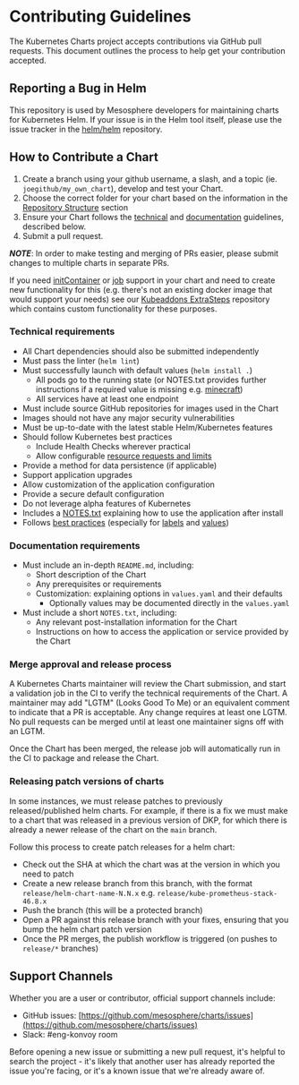 # Contributing Guidelines

The Kubernetes Charts project accepts contributions via GitHub pull requests. This document outlines the process to help get your contribution accepted.

## Reporting a Bug in Helm

This repository is used by Mesosphere developers for maintaining charts for Kubernetes Helm. If your issue is in the Helm tool itself, please use the issue tracker in the [helm/helm](https://github.com/helm/helm) repository.

## How to Contribute a Chart

1. Create a branch using your github username, a slash, and a topic (ie. `joegithub/my_own_chart`), develop and test your Chart.
1. Choose the correct folder for your chart based on the information in the [Repository Structure](README.md#repository-structure) section
1. Ensure your Chart follows the [technical](#technical-requirements) and [documentation](#documentation-requirements) guidelines, described below.
1. Submit a pull request.

***NOTE***: In order to make testing and merging of PRs easier, please submit changes to multiple charts in separate PRs.

If you need [initContainer](https://kubernetes.io/docs/concepts/workloads/pods/init-containers/) or [job](https://kubernetes.io/docs/concepts/workloads/controllers/jobs-run-to-completion/) support in your chart and need to create new functionality for this (e.g. there's not an existing docker image that would support your needs) see our [Kubeaddons ExtraSteps](https://github.com/mesosphere/kubeaddons-extrasteps) repository which contains custom functionality for these purposes.

### Technical requirements

* All Chart dependencies should also be submitted independently
* Must pass the linter (`helm lint`)
* Must successfully launch with default values (`helm install .`)
  * All pods go to the running state (or NOTES.txt provides further instructions if a required value is missing e.g. [minecraft](https://github.com/helm/charts/blob/master/stable/minecraft/templates/NOTES.txt#L3))
  * All services have at least one endpoint
* Must include source GitHub repositories for images used in the Chart
* Images should not have any major security vulnerabilities
* Must be up-to-date with the latest stable Helm/Kubernetes features
* Should follow Kubernetes best practices
  * Include Health Checks wherever practical
  * Allow configurable [resource requests and limits](http://kubernetes.io/docs/user-guide/compute-resources/#resource-requests-and-limits-of-pod-and-container)
* Provide a method for data persistence (if applicable)
* Support application upgrades
* Allow customization of the application configuration
* Provide a secure default configuration
* Do not leverage alpha features of Kubernetes
* Includes a [NOTES.txt](https://github.com/helm/helm/blob/master/docs/charts.md#chart-license-readme-and-notes) explaining how to use the application after install
* Follows [best practices](https://github.com/helm/helm/tree/master/docs/chart_best_practices)
  (especially for [labels](https://github.com/helm/helm/blob/master/docs/chart_best_practices/labels.md)
  and [values](https://github.com/helm/helm/blob/master/docs/chart_best_practices/values.md))

### Documentation requirements

* Must include an in-depth `README.md`, including:
  * Short description of the Chart
  * Any prerequisites or requirements
  * Customization: explaining options in `values.yaml` and their defaults
    * Optionally values may be documented directly in the `values.yaml`
* Must include a short `NOTES.txt`, including:
  * Any relevant post-installation information for the Chart
  * Instructions on how to access the application or service provided by the Chart

### Merge approval and release process

A Kubernetes Charts maintainer will review the Chart submission, and start a validation job in the CI to verify the technical requirements of the Chart. A maintainer may add "LGTM" (Looks Good To Me) or an equivalent comment to indicate that a PR is acceptable. Any change requires at least one LGTM. No pull requests can be merged until at least one maintainer signs off with an LGTM.

Once the Chart has been merged, the release job will automatically run in the CI to package and release the Chart.

### Releasing patch versions of charts

In some instances, we must release patches to previously released/published helm charts.
For example, if there is a fix we must make to a chart that was released in a previous version of DKP, for which there is already a newer release of the chart on the `main` branch.

Follow this process to create patch releases for a helm chart:
* Check out the SHA at which the chart was at the version in which you need to patch
* Create a new release branch from this branch, with the format `release/helm-chart-name-N.N.x` e.g. `release/kube-prometheus-stack-46.8.x`
* Push the branch (this will be a protected branch)
* Open a PR against this release branch with your fixes, ensuring that you bump the helm chart patch version
* Once the PR merges, the publish workflow is triggered (on pushes to `release/*` branches)

## Support Channels

Whether you are a user or contributor, official support channels include:

* GitHub issues: [https://github.com/mesosphere/charts/issues](https://github.com/mesosphere/charts/issues)
* Slack: #eng-konvoy room

Before opening a new issue or submitting a new pull request, it's helpful to search the project - it's likely that another user has already reported the issue you're facing, or it's a known issue that we're already aware of.
